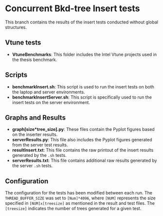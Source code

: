 # Concurrent Bkd-tree Insert tests

This branch contains the results of the insert tests conducted without global structures.

## Vtune tests

- **VtuneBenchmarks**: This folder includes the Intel Vtune projects used in the thesis benchmark.

## Scripts

- **benchmarkInsert.sh**: This script is used to run the insert tests on both the laptop and server environments.
- **benchmarkInsertServer.sh**: This script is specifically used to run the insert tests on the server environment.

## Graphs and Results

- **graph[size*tree_size].py**: These files contain the Pyplot figures based on the inserter results.
- **serverResults.py**: This file also includes the Pyplot figures generated from the server test results.
- **resultInsert.txt**: This file contains the raw printout of the insert results generated by the `.sh` tests.
- **serverResults.txt**: This file contains additional raw results generated by the server `.sh` tests.

## Configuration

The configuration for the tests has been modified between each run. The `THREAD_BUFFER_SIZE` was set to `[Num]*4096`, where `[NUM]` represents the size specified in `[NUM]x[treesize]` as mentioned in the result and test files. The `[treesize]` indicates the number of trees generated for a given test.